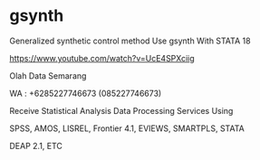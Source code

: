 # gsynth
Generalized synthetic control method Use gsynth With STATA 18

https://www.youtube.com/watch?v=UcE4SPXciig

Olah Data Semarang

WA : +6285227746673 (085227746673)

Receive Statistical Analysis Data Processing Services Using

SPSS, AMOS, LISREL, Frontier 4.1, EVIEWS, SMARTPLS, STATA

DEAP 2.1, ETC

